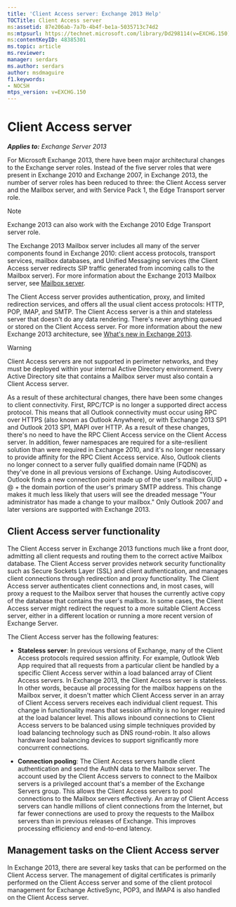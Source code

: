 ```yaml
---
title: 'Client Access server: Exchange 2013 Help'
TOCTitle: Client Access server
ms:assetid: 87e206ab-7a7b-4b4f-be1a-5035713c74d2
ms:mtpsurl: https://technet.microsoft.com/library/Dd298114(v=EXCHG.150)
ms:contentKeyID: 48385301
ms.topic: article
ms.reviewer: 
manager: serdars
ms.author: serdars
author: msdmaguire
f1.keywords:
- NOCSH
mtps_version: v=EXCHG.150
---
```


# Client Access server

_**Applies to:** Exchange Server 2013_

For Microsoft Exchange 2013, there have been major architectural changes to the Exchange server roles. Instead of the five server roles that were present in Exchange 2010 and Exchange 2007, in Exchange 2013, the number of server roles has been reduced to three: the Client Access server and the Mailbox server, and with Service Pack 1, the Edge Transport server role.

> [!NOTE]
> Exchange 2013 can also work with the Exchange 2010 Edge Transport server role.

The Exchange 2013 Mailbox server includes all many of the server components found in Exchange 2010: client access protocols, transport services, mailbox databases, and Unified Messaging services (the Client Access server redirects SIP traffic generated from incoming calls to the Mailbox server). For more information about the Exchange 2013 Mailbox server, see [Mailbox server](mailbox-server-exchange-2013-help.md).

The Client Access server provides authentication, proxy, and limited redirection services, and offers all the usual client access protocols: HTTP, POP, IMAP, and SMTP. The Client Access server is a thin and stateless server that doesn't do any data rendering. There's never anything queued or stored on the Client Access server. For more information about the new Exchange 2013 architecture, see [What's new in Exchange 2013](what-s-new-in-exchange-2013-exchange-2013-help.md).

> [!WARNING]
> Client Access servers are not supported in perimeter networks, and they must be deployed within your internal Active Directory environment. Every Active Directory site that contains a Mailbox server must also contain a Client Access server.

As a result of these architectural changes, there have been some changes to client connectivity. First, RPC/TCP is no longer a supported direct access protocol. This means that all Outlook connectivity must occur using RPC over HTTPS (also known as Outlook Anywhere), or with Exchange 2013 SP1 and Outlook 2013 SP1, MAPI over HTTP. As a result of these changes, there's no need to have the RPC Client Access service on the Client Access server. In addition, fewer namespaces are required for a site-resilient solution than were required in Exchange 2010, and it's no longer necessary to provide affinity for the RPC Client Access service. Also, Outlook clients no longer connect to a server fully qualified domain name (FQDN) as they've done in all previous versions of Exchange. Using Autodiscover, Outlook finds a new connection point made up of the user's mailbox GUID + @ + the domain portion of the user's primary SMTP address. This change makes it much less likely that users will see the dreaded message "Your administrator has made a change to your mailbox." Only Outlook 2007 and later versions are supported with Exchange 2013.

## Client Access server functionality

The Client Access server in Exchange 2013 functions much like a front door, admitting all client requests and routing them to the correct active Mailbox database. The Client Access server provides network security functionality such as Secure Sockets Layer (SSL) and client authentication, and manages client connections through redirection and proxy functionality. The Client Access server authenticates client connections and, in most cases, will proxy a request to the Mailbox server that houses the currently active copy of the database that contains the user's mailbox. In some cases, the Client Access server might redirect the request to a more suitable Client Access server, either in a different location or running a more recent version of Exchange Server.

The Client Access server has the following features:

- **Stateless server**: In previous versions of Exchange, many of the Client Access protocols required session affinity. For example, Outlook Web App required that all requests from a particular client be handled by a specific Client Access server within a load balanced array of Client Access servers. In Exchange 2013, the Client Access server is stateless. In other words, because all processing for the mailbox happens on the Mailbox server, it doesn't matter which Client Access server in an array of Client Access servers receives each individual client request. This change in functionality means that session affinity is no longer required at the load balancer level. This allows inbound connections to Client Access servers to be balanced using simple techniques provided by load balancing technology such as DNS round-robin. It also allows hardware load balancing devices to support significantly more concurrent connections.

- **Connection pooling**: The Client Access servers handle client authentication and send the AuthN data to the Mailbox server. The account used by the Client Access servers to connect to the Mailbox servers is a privileged account that's a member of the Exchange Servers group. This allows the Client Access servers to pool connections to the Mailbox servers effectively. An array of Client Access servers can handle millions of client connections from the Internet, but far fewer connections are used to proxy the requests to the Mailbox servers than in previous releases of Exchange. This improves processing efficiency and end-to-end latency.

## Management tasks on the Client Access server

In Exchange 2013, there are several key tasks that can be performed on the Client Access server. The management of digital certificates is primarily performed on the Client Access server and some of the client protocol management for Exchange ActiveSync, POP3, and IMAP4 is also handled on the Client Access server.
